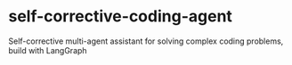 # self-corrective-coding-agent
Self-corrective multi-agent assistant for solving complex coding problems, build with LangGraph
